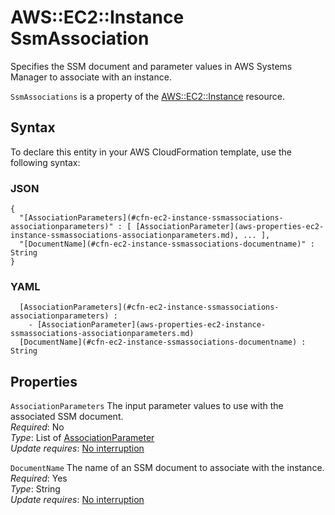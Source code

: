 # AWS::EC2::Instance SsmAssociation<a name="aws-properties-ec2-instance-ssmassociations"></a>

Specifies the SSM document and parameter values in AWS Systems Manager to associate with an instance\.

 `SsmAssociations` is a property of the [AWS::EC2::Instance](https://docs.aws.amazon.com/AWSCloudFormation/latest/UserGuide/aws-properties-ec2-instance.html) resource\. 

## Syntax<a name="aws-properties-ec2-instance-ssmassociations-syntax"></a>

To declare this entity in your AWS CloudFormation template, use the following syntax:

### JSON<a name="aws-properties-ec2-instance-ssmassociations-syntax.json"></a>

```
{
  "[AssociationParameters](#cfn-ec2-instance-ssmassociations-associationparameters)" : [ [AssociationParameter](aws-properties-ec2-instance-ssmassociations-associationparameters.md), ... ],
  "[DocumentName](#cfn-ec2-instance-ssmassociations-documentname)" : String
}
```

### YAML<a name="aws-properties-ec2-instance-ssmassociations-syntax.yaml"></a>

```
﻿  [AssociationParameters](#cfn-ec2-instance-ssmassociations-associationparameters) : 
    - [AssociationParameter](aws-properties-ec2-instance-ssmassociations-associationparameters.md)
﻿  [DocumentName](#cfn-ec2-instance-ssmassociations-documentname) : String
```

## Properties<a name="aws-properties-ec2-instance-ssmassociations-properties"></a>

`AssociationParameters`  <a name="cfn-ec2-instance-ssmassociations-associationparameters"></a>
The input parameter values to use with the associated SSM document\.  
*Required*: No  
*Type*: List of [AssociationParameter](aws-properties-ec2-instance-ssmassociations-associationparameters.md)  
*Update requires*: [No interruption](https://docs.aws.amazon.com/AWSCloudFormation/latest/UserGuide/using-cfn-updating-stacks-update-behaviors.html#update-no-interrupt)

`DocumentName`  <a name="cfn-ec2-instance-ssmassociations-documentname"></a>
The name of an SSM document to associate with the instance\.  
*Required*: Yes  
*Type*: String  
*Update requires*: [No interruption](https://docs.aws.amazon.com/AWSCloudFormation/latest/UserGuide/using-cfn-updating-stacks-update-behaviors.html#update-no-interrupt)
